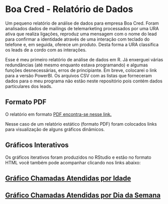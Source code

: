 # Boa Cred - Relatório de Dados


Um pequeno relatório de análise de dados para empresa Boa Cred. Foram analisados dados de mailings de telemarketing processados por uma URA ativa que realiza ligações, reproduz uma mensagem com o nome do lead para confirmar a identidade através de uma interação com teclado do telefone e, em seguida, oferece um produto. Desta forma a URA classifica os leads de a cordo com as interações.

Esse é meu primeiro relatório de análise de dados em R. Já enxerguei várias redundâncias (até mesmo enquanto estava programando) e algumas funções desnecessárias, erros de principiante. Em breve, colocarei o link para a versão PowerBI. Os arquivos CSV com as listas que forneceram dados para o meu programa não estão neste repositório pois contém dados particulares dos leads.


## Formato PDF

O relatório em formato [PDF encontra-se nesse link.](https://github.com/la-idea/boacredrelatorio/blob/master/Relat%C3%B3rio%20Boa%20Cred%20Mega.pdf)

Nesse caso de um relatório estático (formato PDF) foram colocados links para visualização de alguns gráficos dinâmicos.

## Gráficos Interativos

Os gráficos iterativos foram produzidos no RStudio e estão no formato HTML você também pode acompanhar clicando nos links abaixo:

## [Gráfico Chamadas Atendidas por Idade](https://la-idea.github.io/Int_idade.html)

## [Gráfico Chamadas Atendidas por Dia da Semana](https://la-idea.github.io/Int_dsemana.html)


